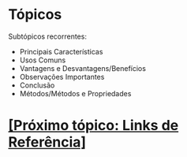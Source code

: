 # Tópicos

Subtópicos recorrentes:

- Principais Características
- Usos Comuns
- Vantagens e Desvantagens/Benefícios
- Observações Importantes
- Conclusão
- Métodos/Métodos e Propriedades

# [[Próximo tópico: Links de Referência]](./4-links-referencia.md)